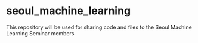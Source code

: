 # seoul_machine_learning
This repository will be used for sharing code and files to the Seoul Machine Learning Seminar members
